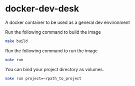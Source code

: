 # docker-dev-desk
A docker container to be used as a general dev environment

Run the following command to build the image
```bash
make build
```

Run the following command to run the image
```bash
make run
```

You can bind your project directory as volumes.
```bash
make run project=~/path_to_project
```
